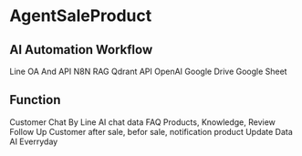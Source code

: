 # AgentSaleProduct

## AI Automation Workflow
Line OA And API
N8N
RAG Qdrant
API OpenAI
Google Drive
Google Sheet

## Function
Customer Chat By Line
AI chat data FAQ Products, Knowledge, Review
Follow Up Customer after sale, befor sale, notification product
Update Data AI Everryday
